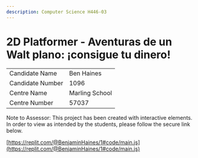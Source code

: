 ```yaml
---
description: Computer Science H446-03
---
```


# 2D Platformer -  Aventuras de un Walt plano: ¡consigue tu dinero!

|                  |                |
| ---------------- | -------------- |
| Candidate Name   | Ben Haines     |
| Candidate Number | 1096           |
| Centre Name      | Marling School |
| Centre Number    | 57037          |

Note to Assessor: This project has been created with interactive elements. In order to view as intended by the students, please follow the secure link below.

[https://replit.com/@BenjaminHaines/1#code/main.js](https://replit.com/@BenjaminHaines/1#code/main.js)
